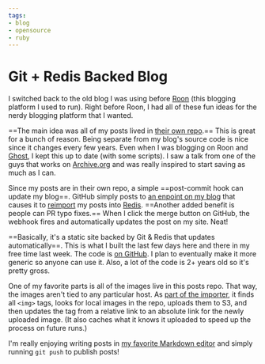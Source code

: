 ```yaml
---
tags:
- blog
- opensource
- ruby
---
```


# Git + Redis Backed Blog

I switched back to the old blog I was using before [Roon](http://roon.io) (this blogging platform I used to run). Right before Roon, I had all of these fun ideas for the nerdy blogging platform that I wanted.

==The main idea was all of my posts lived in [their own repo](https://github.com/soffes/blog).== This is great for a bunch of reason. Being separate from my blog's source code is nice since it changes every few years. Even when I was blogging on Roon and [Ghost](http://ghost.org), I kept this up to date (with some scripts). I saw a talk from one of the guys that works on [Archive.org](http://archive.org) and was really inspired to start saving as much as I can.

Since my posts are in their own repo, a simple ==post-commit hook can update my blog==. GitHub simply posts to [an enpoint on my blog](https://github.com/soffes/blog.soff.es/blob/master/lib/soffes/blog/application.rb#L11) that causes it to [reimport](https://github.com/soffes/blog.soff.es/blob/master/lib/soffes/blog/importer.rb) my posts into [Redis](http://redis.io). ==Another added benefit is people can PR typo fixes.== When I click the merge button on GitHub, the webhook fires and automatically updates the post on my site. Neat!

==Basically, it's a static site backed by Git & Redis that updates automatically==. This is what I built the last few days here and there in my free time last week. The code is [on GitHub](https://github.com/soffes/blog.soff.es). I plan to eventually make it more generic so anyone can use it. Also, a lot of the code is 2+ years old so it's pretty gross.

One of my favorite parts is all of the images live in this posts repo. That way, the images aren't tied to any particular host. As [part of the importer](https://github.com/soffes/blog.soff.es/blob/master/lib/soffes/blog/importer.rb#L77), it finds all `<img>` tags, looks for local images in the repo, uploads them to S3, and then updates the tag from a relative link to an absolute link for the newly uploaded image. (It also caches what it knows it uploaded to speed up the process on future runs.)

I'm really enjoying writing posts in [my favorite Markdown editor](http://usewhiskey.com) and simply running `git push` to publish posts!

